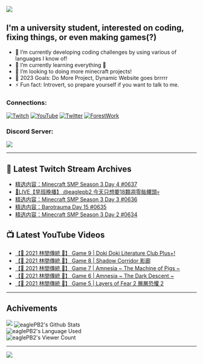 <!--### Hello people, I'm EaglePB2 - The one who building something for fun 👋
Thank you for standby for this profile.   
The purpose of this profile is coming soon.   
You may come back later, as you wish if this readme.md is updated.   -->

<a href="https://github.com/lightda104530"><img src="https://readme-typing-svg.herokuapp.com/?duration=7000&width=600&lines=Hello+people,+I%27m+EaglePB2.;The+one+who+builds+something+for+fun+%F0%9F%91%8B;Thank+you+for+standby+for+this+profile.;The+purpose+of+this+profile+is+coming+soon.;You+may+come+back+later.;As+you+wish+if+this+readme.md+is+updated.;"></a>


## I'm a university student, interested on coding, fixing things, or even making games(?)
- 🔭 I’m currently developing coding challenges by using various of languages I know of!
- 🌱 I’m currently learning everything 🤣
- 💬 I’m looking to doing more minecraft projects!
- 🥅 2023 Goals: Do More Project, Dynamic Website goes brrrrr
- ⚡ Fun fact: Introvert, so prepare yourself if you want to talk to me.

### Connections:

[![Twitch](https://img.shields.io/badge/Twitch-9347FF?style=flat-square&logo=twitch&logoColor=white)](https://www.twitch.tv/eaglepb2)
[![YouTube](https://img.shields.io/badge/YouTube-%23FF0000.svg?style=flat-square&logo=YouTube&logoColor=white)](https://www.youtube.com/eaglepb2)
[![Twitter](https://img.shields.io/badge/Twitter-%231DA1F2.svg?style=flat-square&logo=Twitter&logoColor=white)](https://twitter.com/eaglepb2)
[![ForestWork](https://img.shields.io/badge/Forestwork_Website-415549?style=flat-square&logo=homeadvisor&logoColor=white)](https://forestwork.team)

### Discord Server:

[![](https://invidget.switchblade.xyz/qKrub9b?theme=dark&language=ch)](https://discord.gg/qKrub9b)

---

## 👾 Latest Twitch Stream Archives
<!-- TWITCH:START -->
- [精选内容：Minecraft SMP Season 3 Day 4 #0637](https://www.twitch.tv/videos/1947058211)
- [🔴LIVE【早班晚播】 @eaglepb2 今天只想要18顆凋零骷髏頭💀](https://www.twitch.tv/videos/1946577331)
- [精选内容：Minecraft SMP Season 3 Day 3 #0636](https://www.twitch.tv/videos/1946273313)
- [精选内容：Barotrauma Day 15 #0635](https://www.twitch.tv/videos/1946273163)
- [精选内容：Minecraft SMP Season 3 Day 2 #0634](https://www.twitch.tv/videos/1946272585)
<!-- TWITCH:END -->



## 📺 Latest YouTube Videos
<!-- YOUTUBE:START -->
- [【🎃 2021 林間傳統 🎃】 Game 9 | Doki Doki Literature Club Plus+!](https://www.youtube.com/watch?v=FrOf_KETaxc)
- [【🎃 2021 林間傳統 🎃】 Game 8 | Shadow Corridor 影廊](https://www.youtube.com/watch?v=PLgBy78IQnE)
- [【🎃 2021 林間傳統 🎃】 Game 7 | Amnesia ~ The Machine of Pigs ~](https://www.youtube.com/watch?v=hRq4eztNSyE)
- [【🎃 2021 林間傳統 🎃】 Game 6 | Amnesia ~ The Dark Descent ~](https://www.youtube.com/watch?v=vKAMCQOroi8)
- [【🎃 2021 林間傳統 🎃】 Game 5 | Layers of Fear 2 層層恐懼 2](https://www.youtube.com/watch?v=JFfw9HoogoM)
<!-- YOUTUBE:END -->

---

## Achivements
[![](https://github-profile-trophy.vercel.app/?username=eaglepb2&theme=monokai&no-bg=true&&title=Repositories,Issues,Commit,MultiLanguage)](https://github.com/anuraghazra/github-readme-stats)
<img align="center" alt="eaglePB2's Github Stats" src="https://github-readme-stats.vercel.app/api?username=eaglePB2&show_icons=true&hide_border=true&theme=merko" />
<br>
<img align="center" alt="eaglePB2's Language Used" src="https://github-readme-stats.vercel.app/api/top-langs/?username=eaglePB2&show_icons=true&hide_border=true&theme=merko&layout=compact&langs_count=8" />
<br>
<img align="center" alt="eaglePB2's Viewer Count" src="https://visitcount.itsvg.in/api?id=eaglepb2&label=Profile%20Views&color=3&icon=5&pretty=true" />

<hr>

<!-- RANDOMQUOTE:START -->
![](https://quotes-github-readme.vercel.app/api?type=horizontal&theme=merko)
<!-- RANDOMQUOTE:END -->


<!--
       _____   _   _   _____       _____   _   _   ____   
      |_   _| | | | | |  ___|     |  ___| | \ | | |  _  \  
        | |   | |_| | | |___      | |___  |  \| | | | | | 
        | |   |  _  | |  ___|     |  ___| |     | | | | | 
        | |   | | | | | |___      | |___  | |\  | | |_| | 
        |_|   |_| |_| |_____|     |_____| |_| \_| |____ / 
      
-->
